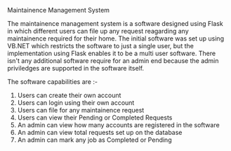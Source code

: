 Maintainence Management System

The maintainence management system is a software designed using Flask in which different users can file up any request reagarding any maintainence required for their home.
The initial software was set up using VB.NET which restricts the software to just a single user, but the implementation using Flask enables it to be a multi user software.
There isn't any additional software require for an admin end because the admin priviledges are supported in the software itself.

The software capabilities are :-
1. Users can create their own account
2. Users can login using their own account
3. Users can file for any maintainence request
4. Users can view their Pending or Completed Requests
5. An admin can view how many accounts are registered in the software
6. An admin can view total requests set up on the database
7. An admin can mark any job as Completed or Pending
